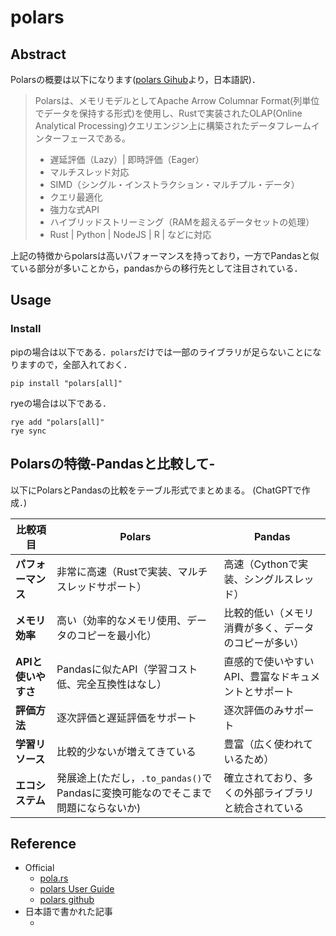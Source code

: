 # polars

## Abstract

Polarsの概要は以下になります([polars Gihub](https://github.com/pola-rs/polars)より，日本語訳)．

> Polarsは、メモリモデルとしてApache Arrow Columnar Format(列単位でデータを保持する形式)を使用し、Rustで実装されたOLAP(Online Analytical Processing)クエリエンジン上に構築されたデータフレームインターフェースである。
> 
> * 遅延評価（Lazy）| 即時評価（Eager）
> * マルチスレッド対応
> * SIMD（シングル・インストラクション・マルチプル・データ）
> * クエリ最適化
> * 強力な式API
> * ハイブリッドストリーミング（RAMを超えるデータセットの処理）
> * Rust | Python | NodeJS | R | などに対応


上記の特徴からpolarsは高いパフォーマンスを持っており，一方でPandasと似ている部分が多いことから，pandasからの移行先として注目されている．

## Usage
### Install
pipの場合は以下である．`polars`だけでは一部のライブラリが足らないことになりますので，全部入れておく．
```
pip install "polars[all]"
```

ryeの場合は以下である．
```
rye add "polars[all]"
rye sync
```

## Polarsの特徴-Pandasと比較して-

以下にPolarsとPandasの比較をテーブル形式でまとめまる。
(ChatGPTで作成．)

| **比較項目**      | **Polars**            | **Pandas**                            |
|------------------|-----------------------------------------------------|-------------------------------------------------------|
| **パフォーマンス** | 非常に高速（Rustで実装、マルチスレッドサポート）      | 高速（Cythonで実装、シングルスレッド）                |
| **メモリ効率**     | 高い（効率的なメモリ使用、データのコピーを最小化）      | 比較的低い（メモリ消費が多く、データのコピーが多い） |
| **APIと使いやすさ**| Pandasに似たAPI（学習コスト低、完全互換性はなし）      | 直感的で使いやすいAPI、豊富なドキュメントとサポート |
| **評価方法**      | 逐次評価と遅延評価をサポート          | 逐次評価のみサポート                |
| **学習リソース**   | 比較的少ないが増えてきている                  | 豊富（広く使われているため）                           |
| **エコシステム**   | 発展途上(ただし，`.to_pandas()`でPandasに変換可能なのでそこまで問題にならないか)       | 確立されており、多くの外部ライブラリと統合されている  |


## Reference
* Official
    * [pola.rs](https://pola.rs)
    * [polars User Guide](https://docs.pola.rs)
    * [polars github](https://github.com/pola-rs/polars)
* 日本語で書かれた記事
    * [](https://qiita.com/_jinta/items/fac13f09e8e8a5769b79#fn-lazy)